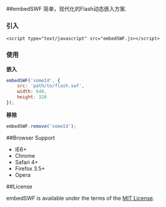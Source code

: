 ##embedSWF
简单，现代化的Flash动态嵌入方案.

### 引入

	<script type="text/javascript" src="embedSWF.js></script>

### 使用

**嵌入**
``` js
embedSWF('someId', {
    src: 'path/to/flash.swf',
    width: 640,
    height: 320
});
```

**移除**
``` js
embedSWF.remove('someId');
```

##Browser Support

  * IE6+
  * Chrome
  * Safari 4+
  * Firefox 3.5+
  * Opera

  
##License

embedSWF is available under the terms of the [MIT License](https://github.com/niceue/embedSWF/blob/master/LICENSE.txt).
